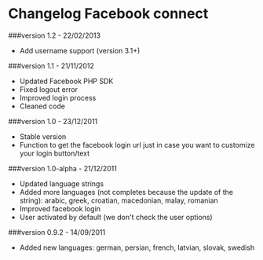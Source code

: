 Changelog Facebook connect
==========================

###version 1.2 - 22/02/2013

* Add username support (version 3.1+)

###version 1.1 - 21/11/2012

* Updated Facebook PHP SDK
* Fixed logout error
* Improved login process
* Cleaned code

###version 1.0 - 23/12/2011

* Stable version
* Function to get the facebook login url just in case you want to customize your login button/text

###version 1.0-alpha - 21/12/2011

* Updated language strings
* Added more languages (not completes because the update of the string): arabic, greek, croatian, macedonian, malay, romanian
* Improved facebook login
* User activated by default (we don't check the user options)

###version 0.9.2 - 14/09/2011

* Added new languages: german, persian, french, latvian, slovak, swedish
